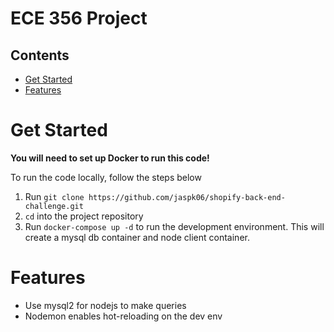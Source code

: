 # ECE 356 Project

## Contents
  - [Get Started](#get-started)
  - [Features](#features)

# Get Started

**You will need to set up Docker to run this code!**

To run the code locally, follow the steps below  
1. Run `git clone https://github.com/jaspk06/shopify-back-end-challenge.git`  
2. `cd` into the project repository  
3. Run `docker-compose up -d` to run the development environment. This will create a mysql db container and node client container.

# Features

- Use mysql2 for nodejs to make queries
- Nodemon enables hot-reloading on the dev env